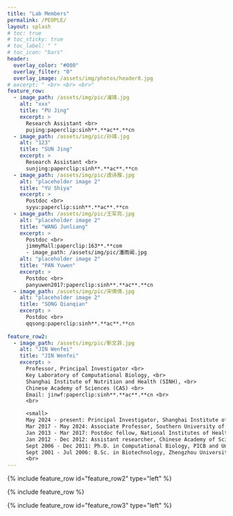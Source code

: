 ```yaml
---
title: "Lab Members"
permalink: /PEOPLE/
layout: splash
# toc: true
# toc_sticky: true
# toc_label: " "
# toc_icon: "bars"
header:
  overlay_color: "#000"
  overlay_filter: "0"
  overlay_image: /assets/img/photos/header8.jpg
# excerpt: " <br> <br> <br>"
feature_row:
  - image_path: /assets/img/pic/浦靖.jpg
    alt: "xxx"
    title: "PU Jing"
    excerpt: >
      Research Assistant <br>
      pujing:paperclip:sinh**.**ac**.**cn
  - image_path: /assets/img/pic/孙靖.jpg
    alt: "123"
    title: "SUN Jing"
    excerpt: >
      Research Assistant <br>
      sunjing:paperclip:sinh**.**ac**.**cn
  - image_path: /assets/img/pic/虞诗雅.jpg
    alt: "placeholder image 2"
    title: "YU Shiya"
    excerpt: >
      Postdoc <br>
      syyu:paperclip:sinh**.**ac**.**cn
  - image_path: /assets/img/pic/王军亮.jpg
    alt: "placeholder image 2"
    title: "WANG Junliang"
    excerpt: >
      Postdoc <br>
      jimmyMall:paperclip:163**.**com
      - image_path: /assets/img/pic/潘雨闻.jpg
    alt: "placeholder image 2"
    title: "PAN Yuwen"
    excerpt: >
      Postdoc <br>
      panyuwen2017:paperclip:sinh**.**ac**.**cn
  - image_path: /assets/img/pic/宋倩倩.jpg
    alt: "placeholder image 2"
    title: "SONG Qianqian"
    excerpt: >
      Postdoc <br>
      qqsong:paperclip:sinh**.**ac**.**cn
    
feature_row2:
  - image_path: /assets/img/pic/靳文菲.jpg
    alt: "JIN Wenfei"
    title: "JIN Wenfei"
    excerpt: >
      Professor, Principal Investigator <br>
      Key Laboratory of Computational Biology, <br>
      Shanghai Institute of Nutrition and Health (SINH), <br>
      Chinese Academy of Sciences (CAS) <br>
      Email: jinwf:paperclip:sinh**.**ac**.**cn <br>
      <br>

      <small>
      May 2024 - present: Principal Investigator, Shanghai Institute of Nutrition and Health, CAS <br>
      Mar 2017 - May 2024: Associate Professor, Southern University of Science and Technology <br>
      Jan 2013 - Mar 2017: Postdoc fellow, National Institutes of Health (NIH) <br>
      Jan 2012 - Dec 2012: Assistant researcher, Chinese Academy of Sciences and Max Planck Society Partner Institute for Computational Biology (PICB), SIBS, CAS <br>
      Sept 2006 - Dec 2011: Ph.D. in Computational Biology, PICB and University of Chinese Academies of Sciences <br>
      Sept 2001 - Jul 2006: B.Sc. in Biotechnology, Zhengzhou University, China <br></small>
      <br>
---
```



{% include feature_row id="feature_row2" type="left" %}

{% include feature_row %}


{% include feature_row id="feature_row3" type="left" %}


